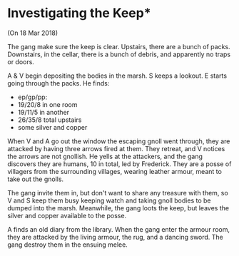 # Investigating the Keep*

(On 18 Mar 2018)

The gang make sure the keep is clear.
Upstairs, there are a bunch of packs.
Downstairs, in the cellar, there is a bunch of debris, and apparently no traps or doors.

A & V begin depositing the bodies in the marsh.
S keeps a lookout.
E starts going through the packs.
He finds: 
- ep/gp/pp:
 - 19/20/8 in one room
 - 19/11/5 in another
 - 26/35/8 total upstairs
- some silver and copper

When V and A go out the window the escaping gnoll went through,
they are attacked by having three arrows fired at them.
They retreat, and V notices the arrows are not gnollish.
He yells at the attackers, and the gang discovers they are humans, 10 in total,
led by Frederick.
They are a posse of villagers from the surrounding villages, wearing leather armour,
meant to take out the gnolls.

The gang invite them in, but don't want to share any treasure with them,
so V and S keep them busy keeping watch and taking gnoll bodies to be dumped into the marsh.
Meanwhile,
the gang loots the keep,
but leaves the silver and copper available to the posse.

A finds an old diary from the library.
When the gang enter the armour room,
they are attacked by the living armour, the rug, and a dancing sword.
The gang destroy them in the ensuing melee.

